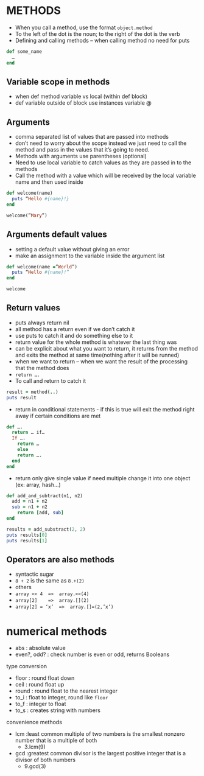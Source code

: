 # METHODS
- When you call a method, use the format `object.method `
- To the left of the dot is the noun; to the right of the dot is the verb
- Defining and calling methods – when calling method no need for puts

``` ruby
def some_name
  …
end
```

## Variable scope in methods
-	when def method variable vs local (within def block)
-	def variable outside of block use instances variable @

## Arguments
-	comma separated list of values that are passed into methods
-	don’t need to worry about the scope instead we just need to call the method and pass in the values that it’s going to need.
-	Methods with arguments use parentheses (optional)
-	Need to use local variable to catch values as they are passed in to the methods
-	Call the method with a value which will be received by the local variable name and then used inside

``` ruby
def welcome(name)
  puts “Hello #{name}!}
end

welcome(”Mary”)
```

## Arguments default values
-	setting a default value without giving an error
-	make an assignment to the variable inside the argument list

``` ruby
def welcome(name =”World”)
  puts “Hello #{name}!”
end

welcome
```

## Return values
-	puts always return nil
-	all method has a return even if we don’t catch it
-	use puts to catch it and do something else to it
-	return value for the whole method is whatever the last thing was
-	can be explicit about what you want to return, it returns from the method and exits the method at same time(nothing after it will be runned)
-	when we want to return – when we want the result of the processing that the method does
 - `return ….`
-	To call and return to catch it

``` ruby
result = method(..)
puts result
```

-	return in conditional statements - if this is true will exit the method right away if certain conditions are met

``` ruby
def ….
  return … if…
  If ….
    return …
	else
    return ….
  end
end
```

-	return only give single value if need multiple change it into one object (ex: array, hash…)

``` ruby
def add_and_subtract(n1, n2)
  add = n1 + n2
  sub = n1 + n2
    return [add, sub]
end

results = add_substract(2, 2)
puts results[0]
puts results[1]
```

## Operators are also methods
-	syntactic sugar
 - `8 + 2` is the same as `8.+(2)`
- others
 - `array << 4 	=> 	array.<<(4)`
 - `array[2] 	=> 	array.[](2)`
 - `array[2] = ‘x’ 	=> 	array.[]=(2,’x’)`

# numerical methods
- abs : absolute value
- even?, odd? : check number is even or odd, returns Booleans

type conversion
- floor : round float down
- ceil : round float up
- round : round float to the nearest integer
- to_i : float to integer, round like `floor`
- to_f : integer to float
- to_s : creates string with numbers

convenience methods
- lcm :least common multiple of two numbers is the smallest nonzero number that is a multiple of both
  - 3.lcm(9)
- gcd :greatest common divisor is the largest positive integer that is a divisor of both numbers
  - 9.gcd(3)
